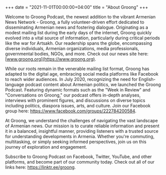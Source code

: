 +++
date = "2021-11-01T00:00:00+04:00"
title = "About Groong"
+++

Welcome to Groong Podcast, the newest addition to the vibrant Armenian News Network - Groong, a fully volunteer-driven effort dedicated to disseminating Armenian news and fostering dialogue. Originating as a modest mailing list during the early days of the internet, Groong quickly evolved into a vital source of information, particularly during critical periods like the war for Artsakh. Our readership spans the globe, encompassing diverse individuals, Armenian organizations, media professionals, governmental bodies, NGOs, and more. Check out our news site here: [www.groong.org](https://www.groong.org).

While our roots remain in the venerable mailing list format, Groong has adapted to the digital age, embracing social media platforms like Facebook to reach wider audiences. In July 2020, recognizing the need for English-language podcast content about Armenian politics, we launched the Groong Podcast. Featuring dynamic formats such as the "Week in Review" and "Conversations on Groong," our podcast offers in-depth analyses, interviews with prominent figures, and discussions on diverse topics including politics, diaspora issues, arts, and culture. Join our Facebook group here: https://www.facebook.com/groups/222784200584.

At Groong, we understand the challenges of navigating the vast landscape of Armenian news. Our mission is to curate reliable information and present it in a balanced, insightful manner, providing listeners with a trusted source for understanding developments in Armenia. Whether you're commuting, multitasking, or simply seeking informed perspectives, join us on this journey of exploration and engagement. 

Subscribe to Groong Podcast on Facebook, Twitter, YouTube, and other platforms, and become part of our community today. Check out all of our links here: https://linktr.ee/groong.
